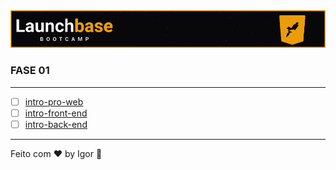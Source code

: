 <div style="text-align: center;">
  <a href="#">
    <img alt="LaunchBase" src="../.github/logo.jpg"/>
  </a>
</div>

### **FASE 01**

---

- [ ] [intro-pro-web](./intro-pro-web)
- [ ] [intro-front-end](./intro-front-end)
- [ ] [intro-back-end](./intro-back-end)

---

Feito com ❤ by Igor 🖖